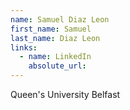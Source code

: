 ```yaml
---
name: Samuel Diaz Leon
first_name: Samuel
last_name: Diaz Leon
links:
  - name: LinkedIn
    absolute_url: 
---
```

Queen's University Belfast
